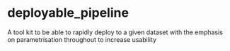 # deployable_pipeline
A tool kit to be able to rapidly deploy to a given dataset with the emphasis on parametrisation throughout to increase usability 
